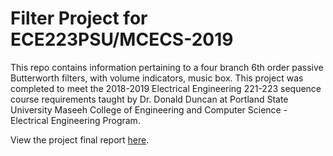 # Filter Project for ECE223PSU/MCECS-2019

This repo contains information pertaining to a four branch 6th order passive Butterworth filters, with volume indicators, music box.
This project was completed to meet the 2018-2019 Electrical Engineering 221-223 sequence course requirements taught by Dr. Donald Duncan at Portland State University Maseeh College of Engineering and Computer Science - Electrical Engineering Program. 

View the project final report [here](https://docs.google.com/document/d/1vV6OJEWidjzbffv2h6qe4K4YXA2pBC030I1_OhE0v94/edit?usp=sharing).
